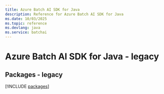 ```yaml
---
title: Azure Batch AI SDK for Java
description: Reference for Azure Batch AI SDK for Java
ms.date: 10/03/2025
ms.topic: reference
ms.devlang: java
ms.service: batchai
---
```

# Azure Batch AI SDK for Java - legacy
## Packages - legacy
[!INCLUDE [packages](batch-ai-index.md)]